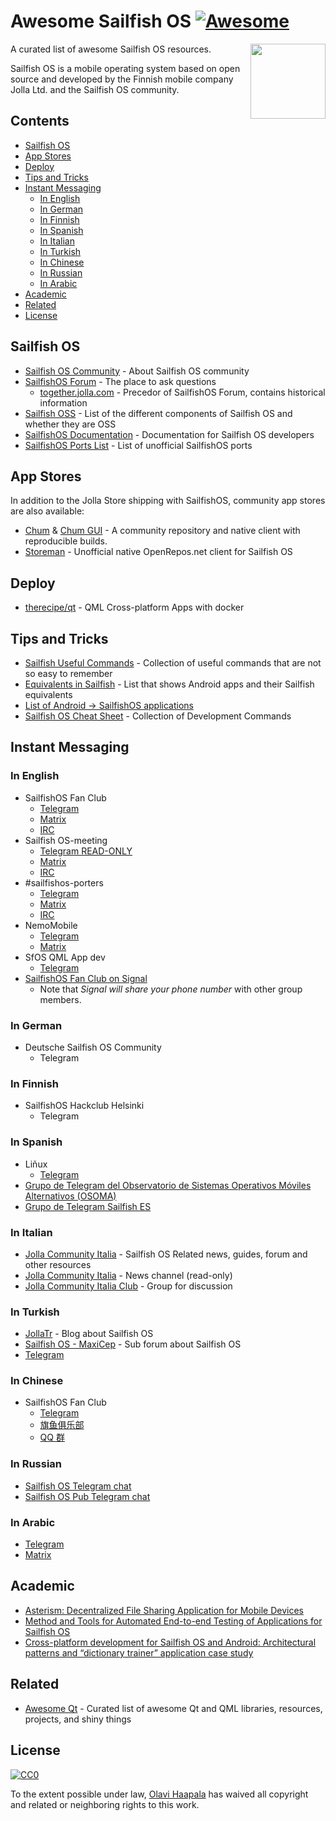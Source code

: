 # Awesome Sailfish OS [![Awesome](https://awesome.re/badge.svg)](https://awesome.re)

[<img src="sfos_fans.jpg" align="right" width="120">](https://sailfishos.org/community/)

A curated list of awesome Sailfish OS resources.

Sailfish OS is a mobile operating system based on open source and developed by the Finnish mobile company Jolla Ltd. and the Sailfish OS community.

## Contents

<!-- START doctoc generated TOC please keep comment here to allow auto update -->
<!-- DON'T EDIT THIS SECTION, INSTEAD RE-RUN doctoc TO UPDATE -->

- [Sailfish OS](#sailfish-os)
- [App Stores](#app-stores)
- [Deploy](#deploy)
- [Tips and Tricks](#tips-and-tricks)
- [Instant Messaging](#instant-messaging)
  - [In English](#in-english)
  - [In German](#in-german)
  - [In Finnish](#in-finnish)
  - [In Spanish](#in-spanish)
  - [In Italian](#in-italian)
  - [In Turkish](#in-turkish)
  - [In Chinese](#in-chinese)
  - [In Russian](#in-russian)
  - [In Arabic](#in-arabic)
- [Academic](#academic)
- [Related](#related)
- [License](#license)

<!-- END doctoc generated TOC please keep comment here to allow auto update -->

## Sailfish OS

- [Sailfish OS Community](https://sailfishos.org/community/) - About Sailfish OS
  community
- [SailfishOS Forum](https://forum.sailfishos.org) - The place to ask
  questions
  - [together.jolla.com](https://together.jolla.com/questions/) - Precedor of SailfishOS Forum, contains historical information
- [Sailfish OSS](https://wiki.merproject.org/wiki/SailfishOSS) - List of the
  different components of Sailfish OS and whether they are OSS
- [SailfishOS Documentation](https://sailfishos.org/wiki/SailfishOS) -
  Documentation for Sailfish OS developers
- [SailfishOS Ports List](https://wiki.merproject.org/wiki/Adaptations/libhybris) -
  List of unofficial SailfishOS ports

## App Stores

In addition to the Jolla Store shipping with SailfishOS, community app stores are also available:

- [Chum](https://github.com/sailfishos-chum/main) & [Chum GUI](https://github.com/sailfishos-chum/sailfishos-chum-gui) - A community repository and native client with reproducible builds.
- [Storeman](https://github.com/mentaljam/harbour-storeman) - Unofficial native
  OpenRepos.net client for Sailfish OS

## Deploy

- [therecipe/qt](https://github.com/therecipe/qt) - QML Cross-platform Apps with docker

## Tips and Tricks

- [Sailfish Useful Commands](https://github.com/olpeh/sailfish-useful-commands) -
  Collection of useful commands that are not so easy to remember
- [Equivalents in Sailfish](https://github.com/maidis/equivalentsinsailfish) - List that shows Android apps and their Sailfish equivalents
- [List of Android -> SailfishOS applications](https://forum.sailfishos.org/t/list-of-android-sailfish-os-applications/6866)
- [Sailfish OS Cheat Sheet](https://sailfishos.org/wiki/Sailfish_OS_Cheat_Sheet) - Collection of Development Commands

## Instant Messaging

### In English

- SailfishOS Fan Club
  - [Telegram](https://t.me/joinchat/gkQEMR5cOh1iMTA8)
  - [Matrix](https://matrix.to/#/%23_oftc_%23sailfishos-fanclub%3Amatrix.org)
  - [IRC](https://webchat.oftc.net/?channels=#sailfishos-fanclub)
- Sailfish OS-meeting
  - [Telegram READ-ONLY](https://t.me/joinchat/AAAAAFcbasJX67Fu-aGxxQ)
  - [Matrix](https://matrix.to/#/%23_oftc_%23sailfishos-meeting%3Amatrix.org)
  - [IRC](https://webchat.oftc.net/?channels=#sailfishos-meeting)
- #sailfishos-porters
  - [Telegram](https://t.me/sailfishos_porters)
  - [Matrix](https://matrix.to/#/%23_oftc_%23sailfishos-porters%3Amatrix.org)
  - [IRC](https://webchat.oftc.net/?channels=#sailfishos-porters)
- NemoMobile
  - [Telegram](https://t.me/NemoMobile)
  - [Matrix](https://matrix.to/#/%23nemomobile%3Amatrix.org)
- SfOS QML App dev
  - [Telegram](https://t.me/joinchat/Az9rWwlOc_JbRyYH7hxG7Q)
- [SailfishOS Fan Club on Signal](https://signal.group/#CjQKIAq0Wqusuhku1jYnt0hnGrIMmEVEWyzGxpIotkJkbguREhBZ6qdYOtNwLhXJ-KPoPs1D)
  - Note that _Signal will share your phone number_ with other group members.

### In German

- Deutsche Sailfish OS Community
  - Telegram

### In Finnish

- SailfishOS Hackclub Helsinki
  - Telegram

### In Spanish

- Liñux
  - [Telegram](https://t.me/joinchat/AYOjv0Bp2yQI9r2vW29mPQ)
- [Grupo de Telegram del Observatorio de Sistemas Operativos Móviles Alternativos (OSOMA)](https://t.me/osomamx)
- [Grupo de Telegram Sailfish ES](https://t.me/sailfish_es)

### In Italian

- [Jolla Community Italia](https://jollacommunity.it) - Sailfish OS Related news, guides, forum and other resources
- [Jolla Community Italia](https://t.me/jollait) - News channel (read-only)
- [Jolla Community Italia Club](https://t.me/jollaitclub) - Group for discussion

### In Turkish

- [JollaTr](https://jollatr.blogspot.com.tr/) - Blog about Sailfish OS
- [Sailfish OS - MaxiCep](https://www.maxicep.com/forum/kategori/sailfish-os.765/) - Sub forum about Sailfish OS
- [Telegram](https://t.me/sailfishostr)

### In Chinese

- SailfishOS Fan Club
  - [Telegram](https://t.me/jollacn)
  - [旗鱼俱乐部](https://sailfishos.club)
  - [QQ 群](https://jq.qq.com/?_wv=1027&k=5Ci7vyS)

### In Russian

- [Sailfish OS Telegram chat](https://t.me/sailfishos)
- [Sailfish OS Pub Telegram chat](https://t.me/sailfishos_pub)

### In Arabic

- [Telegram](https://t.me/SFOS_AR)
- [Matrix](https://matrix.to/#/%23SFOS_AR%3Amatrix.org)

## Academic

- [Asterism: Decentralized File Sharing Application for Mobile Devices](https://www.researchgate.net/publication/330758943_Asterism_Decentralized_File_Sharing_Application_for_Mobile_Devices)
- [Method and Tools for Automated End-to-end Testing of Applications for Sailfish OS](https://dl.acm.org/citation.cfm?id=3180065)
- [Cross-platform development for Sailfish OS and Android: Architectural patterns and “dictionary trainer” application case study](https://ieeexplore.ieee.org/document/7892194)

## Related

- [Awesome Qt](https://github.com/mikalv/awesome-qt-qml/blob/master/README.md) -
  Curated list of awesome Qt and QML libraries, resources, projects, and shiny
  things

## License

[![CC0](http://mirrors.creativecommons.org/presskit/buttons/88x31/svg/cc-zero.svg)](https://creativecommons.org/publicdomain/zero/1.0/)

To the extent possible under law, [Olavi Haapala](https://github.com/olpeh) has waived all copyright and related or neighboring rights to this work.
